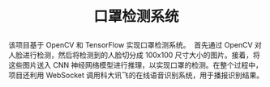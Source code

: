 #  <p align="center">口罩检测系统</p>
该项目基于 OpenCV 和 TensorFlow 实现口罩检测系统。&nbsp;&nbsp;首先通过 OpenCV 对人脸进行检测，然后将检测到的人脸切分成 100x100 尺寸大小的图片。接着，将这些图片送入 CNN 神经网络模型进行推理，以实现口罩的检测。在整个过程中，项目还利用 WebSocket 调用科大讯飞的在线语音识别系统，用于播报识别结果。

